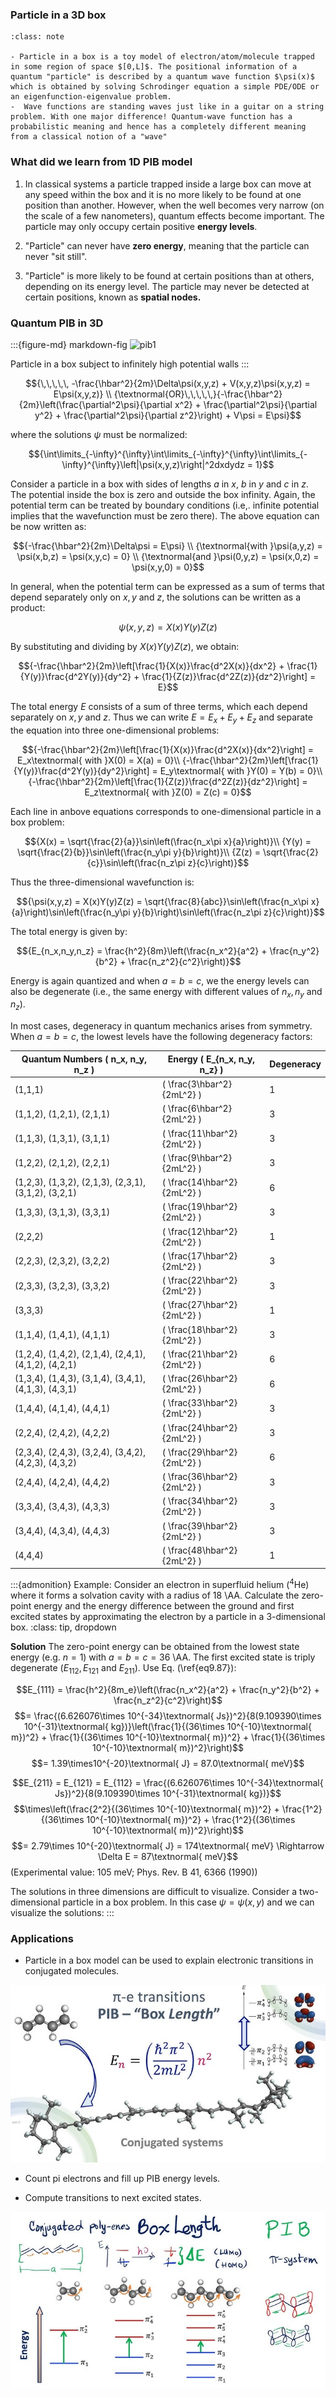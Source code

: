 
### Particle in a 3D box

```{admonition} What you need to know
:class: note

- Particle in a box is a toy model of electron/atom/molecule trapped in some region of space $[0,L]$. The positional information of a quantum "particle" is described by a quantum wave function $\psi(x)$ which is obtained by solving Schrodinger equation a simple PDE/ODE or an eigenfunction-eigenvalue problem. 
-  Wave functions are standing waves just like in a guitar on a string problem. With one major difference! Quantum-wave function has a probabilistic meaning and hence has a completely different meaning from a classical notion of a "wave"
```

### What did we learn from 1D PIB model

1. In classical systems  a particle trapped inside a large box can move at any speed within the box and it is no more likely to be found at one position than another. However, when the well becomes very narrow (on the scale of a few nanometers), quantum effects become important. The particle may only occupy certain positive **energy levels**.

2. "Particle"  can never have **zero energy**, meaning that the particle can never "sit still". 

3. "Particle" is more likely to be found at certain positions than at others, depending on its energy level. The particle may never be detected at certain positions, known as **spatial nodes.**

### Quantum PIB in 3D

:::{figure-md} markdown-fig
<img src="https://upload.wikimedia.org/wikipedia/commons/1/13/Infinite_potential_well-en.svg" alt="pib1" class="bg-primary mb-1" width="300px">

Particle in a box subject to infinitely high potential walls
:::

$${\,\,\,\,\, -\frac{\hbar^2}{2m}\Delta\psi(x,y,z) + V(x,y,z)\psi(x,y,z) = E\psi(x,y,z)} \\ 
{\textnormal{OR}\,\,\,\,\,}{-\frac{\hbar^2}{2m}\left(\frac{\partial^2\psi}{\partial x^2} + \frac{\partial^2\psi}{\partial y^2} + \frac{\partial^2\psi}{\partial z^2}\right) + V\psi = E\psi}$$

where the solutions $\psi$ must be normalized:

$${\int\limits_{-\infty}^{\infty}\int\limits_{-\infty}^{\infty}\int\limits_{-\infty}^{\infty}\left|\psi(x,y,z)\right|^2dxdydz = 1}$$

Consider a particle in a box with sides of lengths $a$ in $x$, $b$ in $y$ and $c$ in $z$. The potential inside the box is zero and outside the box infinity. Again, the potential term can be treated by boundary conditions (i.e,. infinite potential implies that the wavefunction must be zero there). The above equation can be now written as:


$${-\frac{\hbar^2}{2m}\Delta\psi = E\psi} \\
{\textnormal{with }\psi(a,y,z) = \psi(x,b,z) = \psi(x,y,c) = 0} \\
{\textnormal{and }\psi(0,y,z) = \psi(x,0,z) = \psi(x,y,0) = 0}$$


In general, when the potential term can be expressed as a sum of terms that depend separately only on $x, y$ and $z$, the solutions can be written as a product:

$${\psi(x,y,z) = X(x)Y(y)Z(z)}$$

By substituting and dividing by $X(x)Y(y)Z(z)$, we obtain:

$${-\frac{\hbar^2}{2m}\left[\frac{1}{X(x)}\frac{d^2X(x)}{dx^2} + \frac{1}{Y(y)}\frac{d^2Y(y)}{dy^2} + \frac{1}{Z(z)}\frac{d^2Z(z)}{dz^2}\right] = E}$$

The total energy $E$ consists of a sum of three terms, which each depend separately on $x, y$ and $z$. Thus we can write $E = E_x + E_y + E_z$ and separate the equation into three one-dimensional problems:

$${-\frac{\hbar^2}{2m}\left[\frac{1}{X(x)}\frac{d^2X(x)}{dx^2}\right] = E_x\textnormal{ with }X(0) = X(a) = 0}\\
{-\frac{\hbar^2}{2m}\left[\frac{1}{Y(y)}\frac{d^2Y(y)}{dy^2}\right] = E_y\textnormal{ with }Y(0) = Y(b) = 0}\\
{-\frac{\hbar^2}{2m}\left[\frac{1}{Z(z)}\frac{d^2Z(z)}{dz^2}\right] = E_z\textnormal{ with }Z(0) = Z(c) = 0}$$



Each line in anbove equations corresponds to one-dimensional particle in a box problem:

$${X(x) = \sqrt{\frac{2}{a}}\sin\left(\frac{n_x\pi x}{a}\right)}\\
{Y(y) = \sqrt{\frac{2}{b}}\sin\left(\frac{n_y\pi y}{b}\right)}\\
{Z(z) = \sqrt{\frac{2}{c}}\sin\left(\frac{n_z\pi z}{c}\right)}$$

Thus the three-dimensional wavefunction  is:

$${\psi(x,y,z) = X(x)Y(y)Z(z) = \sqrt{\frac{8}{abc}}\sin\left(\frac{n_x\pi x}{a}\right)\sin\left(\frac{n_y\pi y}{b}\right)\sin\left(\frac{n_z\pi z}{c}\right)}$$

The total energy is given by:

$${E_{n_x,n_y,n_z} = \frac{h^2}{8m}\left(\frac{n_x^2}{a^2} + \frac{n_y^2}{b^2} + \frac{n_z^2}{c^2}\right)}$$

Energy is again quantized and when $a = b = c$, we the energy levels can also be degenerate (i.e., the same energy with different values of $n_x, n_y$ and $n_z$).

In most cases, degeneracy in quantum mechanics arises from symmetry. When $a = b = c$, the lowest levels have the following degeneracy factors:

| Quantum Numbers \( n_x, n_y, n_z \) | Energy \( E_{n_x, n_y, n_z} \) | Degeneracy |
|------------------------------------|-------------------------------|------------|
| (1,1,1)                            | \( \frac{3\hbar^2}{2mL^2} \)  | 1          |
| (1,1,2), (1,2,1), (2,1,1)          | \( \frac{6\hbar^2}{2mL^2} \)  | 3          |
| (1,1,3), (1,3,1), (3,1,1)          | \( \frac{11\hbar^2}{2mL^2} \) | 3          |
| (1,2,2), (2,1,2), (2,2,1)          | \( \frac{9\hbar^2}{2mL^2} \)  | 3          |
| (1,2,3), (1,3,2), (2,1,3), (2,3,1), (3,1,2), (3,2,1) | \( \frac{14\hbar^2}{2mL^2} \) | 6 |
| (1,3,3), (3,1,3), (3,3,1)          | \( \frac{19\hbar^2}{2mL^2} \) | 3          |
| (2,2,2)                            | \( \frac{12\hbar^2}{2mL^2} \) | 1          |
| (2,2,3), (2,3,2), (3,2,2)          | \( \frac{17\hbar^2}{2mL^2} \) | 3          |
| (2,3,3), (3,2,3), (3,3,2)          | \( \frac{22\hbar^2}{2mL^2} \) | 3          |
| (3,3,3)                            | \( \frac{27\hbar^2}{2mL^2} \) | 1          |
| (1,1,4), (1,4,1), (4,1,1)          | \( \frac{18\hbar^2}{2mL^2} \) | 3          |
| (1,2,4), (1,4,2), (2,1,4), (2,4,1), (4,1,2), (4,2,1) | \( \frac{21\hbar^2}{2mL^2} \) | 6 |
| (1,3,4), (1,4,3), (3,1,4), (3,4,1), (4,1,3), (4,3,1) | \( \frac{26\hbar^2}{2mL^2} \) | 6 |
| (1,4,4), (4,1,4), (4,4,1)          | \( \frac{33\hbar^2}{2mL^2} \) | 3          |
| (2,2,4), (2,4,2), (4,2,2)          | \( \frac{24\hbar^2}{2mL^2} \) | 3          |
| (2,3,4), (2,4,3), (3,2,4), (3,4,2), (4,2,3), (4,3,2) | \( \frac{29\hbar^2}{2mL^2} \) | 6 |
| (2,4,4), (4,2,4), (4,4,2)          | \( \frac{36\hbar^2}{2mL^2} \) | 3          |
| (3,3,4), (3,4,3), (4,3,3)          | \( \frac{34\hbar^2}{2mL^2} \) | 3          |
| (3,4,4), (4,3,4), (4,4,3)          | \( \frac{39\hbar^2}{2mL^2} \) | 3          |
| (4,4,4)                            | \( \frac{48\hbar^2}{2mL^2} \) | 1          |





:::{admonition} Example: 
Consider an electron in superfluid helium ($^4$He) where it forms a solvation cavity with a radius of 18 \AA. Calculate the zero-point energy and the energy difference between the ground and first excited states by approximating the electron by a particle in a 3-dimensional box.
:class: tip, dropdown

**Solution** The zero-point energy can be obtained from the lowest state energy (e.g. $n = 1$) with $a = b = c = 36$ \AA. The first excited state is triply degenerate ($E_{112}, E_{121}$ and $E_{211}$). Use Eq. (\ref{eq9.87}):

$$E_{111} = \frac{h^2}{8m_e}\left(\frac{n_x^2}{a^2} + \frac{n_y^2}{b^2} + \frac{n_z^2}{c^2}\right)$$
$$= \frac{(6.626076\times 10^{-34}\textnormal{ Js})^2}{8(9.109390\times 10^{-31}\textnormal{ kg})}\left(\frac{1}{(36\times 10^{-10}\textnormal{ m})^2} + \frac{1}{(36\times 10^{-10}\textnormal{ m})^2} + \frac{1}{(36\times 10^{-10}\textnormal{ m})^2}\right)$$
$$= 1.39\times10^{-20}\textnormal{ J} = 87.0\textnormal{ meV}$$


$$E_{211} = E_{121} = E_{112} = \frac{(6.626076\times 10^{-34}\textnormal{ Js})^2}{8(9.109390\times 10^{-31}\textnormal{ kg})}$$
$$\times\left(\frac{2^2}{(36\times 10^{-10}\textnormal{ m})^2} + \frac{1^2}{(36\times 10^{-10}\textnormal{ m})^2} + \frac{1^2}{(36\times 10^{-10}\textnormal{ m})^2}\right)$$
$$= 2.79\times 10^{-20}\textnormal{ J} = 174\textnormal{ meV} \Rightarrow \Delta E = 87\textnormal{ meV}$$
(Experimental value: 105 meV; Phys. Rev. B 41, 6366 (1990))


The solutions in three dimensions are difficult to visualize. Consider a two-dimensional particle in a box problem. In this case $\psi = \psi(x, y)$ and we can visualize the solutions:
:::

### Applications

- Particle in a box model can be used to explain electronic transitions in conjugated molecules.

![](./images/pib1d-1.jpeg)

- Count pi electrons and fill up PIB energy levels.

- Compute transitions to next excited states.

![](./images/pib-applic2.jpeg)
